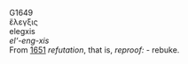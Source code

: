 <body>
  <p>G1649<br>  ἔλεγξις  <br> elegxis  <br><i>el‘-eng-xis </i><br>From <a href="g1651.htm">1651</a>  <i>refutation</i>, that is, <i>reproof:</i> - rebuke.<br></p>
 </body>